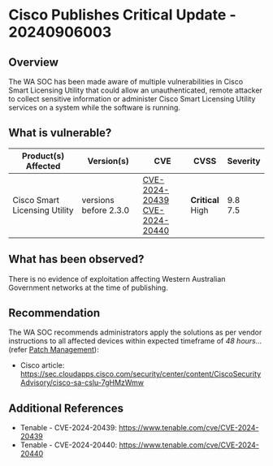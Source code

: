 # Cisco Publishes Critical Update - 20240906003

## Overview

The WA SOC has been made aware of multiple vulnerabilities in Cisco Smart Licensing Utility that could allow an unauthenticated, remote attacker to collect sensitive information or administer Cisco Smart Licensing Utility services on a system while the software is running.

## What is vulnerable?

| Product(s) Affected           | Version(s)            | CVE                                                               | CVSS | Severity     |
| ----------------------------- | --------------------- | ----------------------------------------------------------------- | ---- | ------------ |
| Cisco Smart Licensing Utility | versions before 2.3.0 | [CVE-2024-20439](https://nvd.nist.gov/vuln/detail/CVE-2024-20439) <br> [CVE-2024-20440](https://nvd.nist.gov/vuln/detail/CVE-2024-20440) | **Critical** <br> High | 9.8 <br> 7.5 | **Critical** <br> High |

## What has been observed?

There is no evidence of exploitation affecting Western Australian Government networks at the time of publishing.

## Recommendation

The WA SOC recommends administrators apply the solutions as per vendor instructions to all affected devices within expected timeframe of *48 hours...* (refer [Patch Management](../guidelines/patch-management.md)):

- Cisco article: <https://sec.cloudapps.cisco.com/security/center/content/CiscoSecurityAdvisory/cisco-sa-cslu-7gHMzWmw>

## Additional References

- Tenable - CVE-2024-20439: <https://www.tenable.com/cve/CVE-2024-20439>
- Tenable - CVE-2024-20440: <https://www.tenable.com/cve/CVE-2024-20440>
